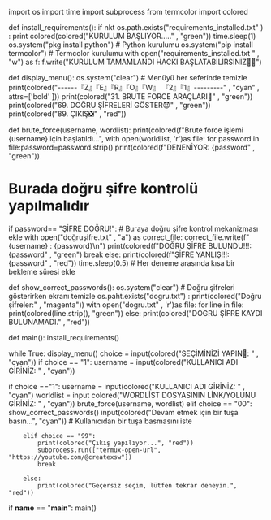 import os
import time
import subprocess
from termcolor import colored 

def install_requirements():
if nkt os.path.exists("requirements_installed.txt" ) :
print colored(colored("KURULUM BAŞLIYOR....." ,  "green"))
time.sleep(1)
os.system("pkg install python")  # Python kurulumu
os.system("pip install termcolor")  # Termcolor kurulumu 
with open("requirements_installed.txt " ,  "w") as f:
f.write("KURULUM TAMAMLANDI HACKİ BAŞLATABİLİRSİNİZ🤫😈")

def display_menu():
os.system("clear")  # Menüyü her seferinde temizle
print(colored("------『Z』『E』『R』『O』『W』 『2』『1』---------" ,  "cyan" , attrs=['bold' ]))
print(colored("31.  BRUTE FORCE ARAÇLARI🤫" ,  "green"))
print(colored("69.  DOĞRU ŞİFRELERİ GÖSTER😈" ,  "green"))
print(colored("89.  ÇIKIŞ❎" ,  "red"))

def brute_force(username,  wordlist):
print(colored(f"Brute force işlemi {username} için başlatıldı...",
with open(worldlist,  'r')as file:
for password in file:password=password.strip()
print(colored(f"DENENİYOR:  {password" ,  "green"))
# Burada doğru şifre kontrolü yapılmalıdır
if password== "ŞİFRE DOĞRU!":  # Buraya doğru şifre kontrol mekanizması ekle
with open("doğruşifre.txt" ,  "a") as correct_file:
correct_file.write(f"{username} : {password}\n")
print(colored(f"DOĞRU ŞİFRE BULUNDU!!!:  {password" ,  "green")
break
else:
print(colored(f"ŞİFRE YANLIŞ!!!:  {password" ,  "red"))
time.sleep(0.5)  # Her deneme arasında kısa bir bekleme süresi ekle

def show_correct_passwords():
os.system("clear")   # Doğru şifreleri gösterirken ekranı temizle
os.paht.exists("dogru.txt") :
print(colored("Doğru şifreler:" ,  "magenta"))
with open("dogru.txt" ,  'r')as file:
for line in file:
print(colored(line.strip(),  "green"))
else:
print(colored("DOGRU ŞİFRE KAYDI BULUNAMADI." ,  "red"))

def main():
install_requirements()

while True:
display_menu()
choice = input(colored("SEÇİMİNİZİ YAPIN🤝:  " ,  "cyan"))
if choice == "1":
username = input(colored("KULLANICI ADI GİRİNİZ: " ,  "cyan"))

if choice =="1":
username = input(colored("KULLANICI ADI GİRİNİZ: " ,  "cyan")
worldlist = input colored("WORDLİST DOSYASININ LİNK/YOLUNU GİRİNİZ: " ,  "cyan"))
brute_force(username,  wordlist)
elif choice == "00":
            show_correct_passwords()
            input(colored("Devam etmek için bir tuşa basın...", "cyan"))  # Kullanıcıdan bir tuşa basmasını iste

        elif choice == "99":
            print(colored("Çıkış yapılıyor...", "red"))
            subprocess.run(["termux-open-url", "https://youtube.com/@createxsw"])
            break

        else:
            print(colored("Geçersiz seçim, lütfen tekrar deneyin.", "red"))

if __name__ == "__main__":
    main()
